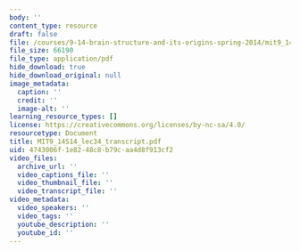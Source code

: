 ```yaml
---
body: ''
content_type: resource
draft: false
file: /courses/9-14-brain-structure-and-its-origins-spring-2014/mit9_14s14_lec34_transcript.pdf
file_size: 66190
file_type: application/pdf
hide_download: true
hide_download_original: null
image_metadata:
  caption: ''
  credit: ''
  image-alt: ''
learning_resource_types: []
license: https://creativecommons.org/licenses/by-nc-sa/4.0/
resourcetype: Document
title: MIT9_14S14_lec34_transcript.pdf
uid: 4743006f-1e82-48c8-b79c-aa4d8f913cf2
video_files:
  archive_url: ''
  video_captions_file: ''
  video_thumbnail_file: ''
  video_transcript_file: ''
video_metadata:
  video_speakers: ''
  video_tags: ''
  youtube_description: ''
  youtube_id: ''
---
```

